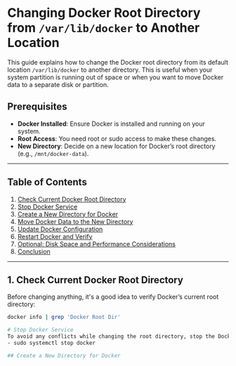 # Changing Docker Root Directory from `/var/lib/docker` to Another Location

This guide explains how to change the Docker root directory from its default location `/var/lib/docker` to another directory. This is useful when your system partition is running out of space or when you want to move Docker data to a separate disk or partition.

## Prerequisites

- **Docker Installed**: Ensure Docker is installed and running on your system.
- **Root Access**: You need root or sudo access to make these changes.
- **New Directory**: Decide on a new location for Docker’s root directory (e.g., `/mnt/docker-data`).

---

## Table of Contents

1. [Check Current Docker Root Directory](#check-current-docker-root-directory)
2. [Stop Docker Service](#stop-docker-service)
3. [Create a New Directory for Docker](#create-a-new-directory-for-docker)
4. [Move Docker Data to the New Directory](#move-docker-data-to-the-new-directory)
5. [Update Docker Configuration](#update-docker-configuration)
6. [Restart Docker and Verify](#restart-docker-and-verify)
7. [Optional: Disk Space and Performance Considerations](#optional-disk-space-and-performance-considerations)
8. [Conclusion](#conclusion)

---

## 1. Check Current Docker Root Directory

Before changing anything, it's a good idea to verify Docker’s current root directory:

```bash
docker info | grep 'Docker Root Dir'

# Stop Docker Service
To avoid any conflicts while changing the root directory, stop the Docker service:
- sudo systemctl stop docker

## Create a New Directory for Docker
